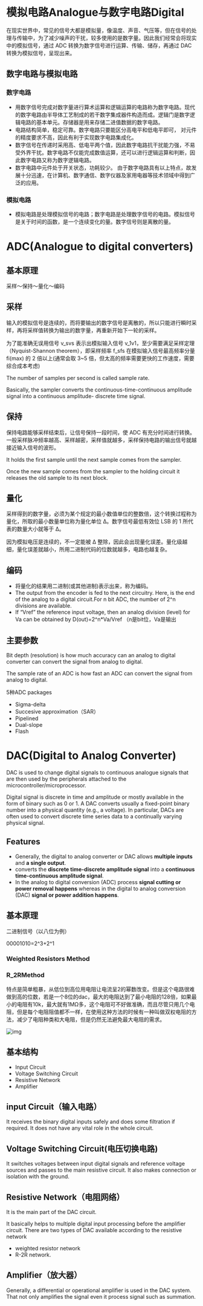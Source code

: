 # 模拟电路Analogue与数字电路Digital

在现实世界中，常见的信号大都是模拟量，像温度、声音、气压等，但在信号的处理与传输中，为了减少噪声的干扰，较多使用的是数字量。因此我们经常会将现实中的模拟信号，通过 ADC 转换为数字信号进行运算、传输、储存，再通过 DAC 转换为模拟信号，呈现出来。

## 数字电路与模拟电路

### 数字电路

* 用数字信号完成对数字量进行算术运算和逻辑运算的电路称为数字电路。现代的数字电路由半导体工艺制成的若干数字集成器件构造而成。逻辑门是数字逻辑电路的基本单元。存储器是用来存储二进值数据的数字电路。
* 电路结构简单，稳定可靠。数字电路只要能区分高电平和低电平即可， 对元件的精度要求不高，因此有利于实现数字电路集成化。
* 数字信号在传递时采用高、低电平两个值，因此数字电路抗干扰能力强，不易受外界干扰。数字电路不仅能完成数值运算，还可以进行逻辑运算和判断，因此数字电路又称为数字逻辑电路。
* 数字电路中元件处于开关状态，功耗较少。
由于数字电路具有以上特点，故发展十分迅速，在计算机、数字通信、数字仪器及家用电器等技术领域中得到广泛的应用。

### 模拟电路

* 模拟电路是处理模拟信号的电路；数字电路是处理数字信号的电路。模拟信号是关于时间的函数，是一个连续变化的量。数字信号则是离散的量。

# ADC(Analogue to digital converters)

## 基本原理
采样～保持～量化～编码

## 采样

输入的模拟信号是连续的，而将要输出的数字信号是离散的，所以只能进行瞬时采样，再将采样值转换为输出的数字量，再重新开始下一轮的采样。

为了能准确无误用信号 v_svs 表示出模拟输入信号 v_1v1，至少需要满足采样定理（Nyquist-Shannon theorem），即采样频率 f_sfs 在模拟输入信号最高频率分量fi(max) 的 2 倍以上(通常会取 3~5 倍，但太高的频率需要更快的工作速度，需要综合成本考虑)

The number of samples per second is called sample rate.

Basically, the sampler converts the continuous-time-continuous amplitude signal into a continuous amplitude- discrete time signal.

## 保持

保持电路能够采样结束后，让信号保持一段时间，使 ADC 有充分时间进行转换。一般采样脉冲频率越高、采样越密，采样值就越多，采样保持电路的输出信号就越接近输入信号的波形。

It holds the first sample until the next sample comes from the sampler.

Once the new sample comes from the sampler to the holding circuit it releases the old sample to its next block.

## 量化

采样得到的数字量，必须为某个规定的最小数值单位的整数倍，这个转换过程称为量化，所取的最小数量单位称为量化单位 Δ。数字信号最低有效位 LSB 的 1 所代表的数量大小就等于 Δ。

因为模拟电压是连续的，不一定能被 Δ 整除，因此会出现量化误差。量化级越细，量化误差就越小，所用二进制代码的位数就越多，电路也越复杂。

## 编码

* 将量化的结果用二进制(或其他进制)表示出来，称为编码。
* The output from the encoder is fed to the next circuitry. Here, is the end of the analog to a digital circuit.For n bit ADC, the number of 2^n divisions are available.
* If “Vref” the reference input voltage, then an analog division (level) for Va can be obtained by D(out)=2^n*Va/Vref （n是bit位，Va是输出

## 主要参数

Bit depth (resolution) is how much accuracy can an analog to digital converter can convert the signal from analog to digital.

The sample rate of an ADC is how fast an ADC can convert the signal from analog to digital.

5种ADC packages
* Sigma-delta
* Succesive approximation（SAR）
* Pipelined
* Dual-slope
* Flash

# DAC(**Digital to Analog Converter**)

DAC is used to change digital signals to continuous analogue signals that are then used by the peripherals attached to the microcontroller/microprocessor. 

Digital signal is discrete in time and amplitude or mostly available in the form of binary such as 0 or 1. A DAC converts usually a fixed-point binary number into a physical quantity (e.g., a voltage). In particular, DACs are often used to convert discrete time series data to a continually varying physical signal.

## Features

* Generally, the digital to analog converter or DAC allows **multiple inputs** and **a single output**.
* converts the **discrete time-discrete amplitude signal** into a **continuous time-continuous amplitude signal**.
* In the analog to digital conversion (ADC) process **signal cutting or power removal happens** whereas in the digital to analog conversion (DAC) **signal or power addition happens**.

## 基本原理

二进制信号（以八位为例）

00001010=2^3+2^1

### **Weighted Resistors Method**



### R_2RMethod

特点是简单粗暴，从低位到高位用电阻让电流呈2的幂数改变。但是这个电路很难做到高的位数，若是一个8位的dac，最大的电阻达到了最小电阻的128倍，如果最小的电阻有10k，最大就有1MΩ多，这个电阻可不好做准确，而且尽管只用几个电阻，但是每个电阻阻值都不一样，在使用这种方法的时候有一种叫做双权电阻的方法，减少了电阻种类和大电阻，但是仍然无法避免最大电阻的需求。

![img](https://pic2.zhimg.com/80/v2-2241f4d952185bcf5e5e9a613972528d_1440w.webp)



## 基本结构

* Input Circuit
* Voltage Switching Circuit 
* Resistive Network
* Amplifier

## input Circuit（输入电路）

It receives the binary digital inputs safely and does some filtration if required. It does not have any vital role in the whole circuit.

## Voltage Switching Circuit(电压切换电路)

It switches voltages between input digital signals and reference voltage sources and passes to the main resistive circuit. It also makes connection or isolation with the ground.

## Resistive Network（电阻网络）

It is the main part of the DAC circuit.

It basically helps to multiple digital input processing before the amplifier circuit. There are two types of DAC available according to the resistive network

* weighted resistor network
* R-2R network.

## Amplifier（放大器）

Generally, a differential or operational amplifier is used in the DAC system. That not only amplifies the signal even it process signal such as summation.







